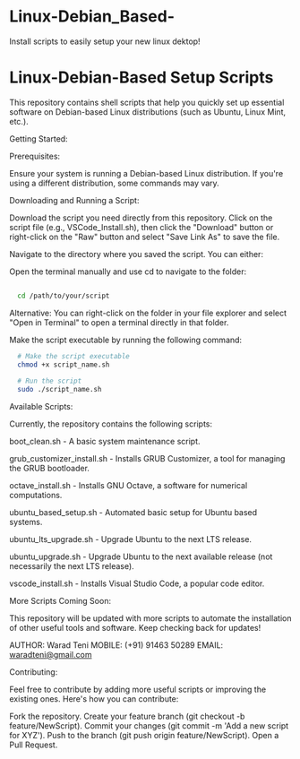 # Linux-Debian_Based-
Install scripts to easily setup your new linux dektop!

# Linux-Debian-Based Setup Scripts

This repository contains shell scripts that help you quickly set up essential software on Debian-based Linux distributions (such as Ubuntu, Linux Mint, etc.).


Getting Started:

Prerequisites:

Ensure your system is running a Debian-based Linux distribution. If you're using a different distribution, some commands may vary.


Downloading and Running a Script:

  Download the script you need directly from this repository. Click on the script file (e.g., VSCode_Install.sh), then click the "Download" button or right-click on the "Raw" button and select "Save      Link As" to save the file.

  Navigate to the directory where you saved the script. You can either:

  Open the terminal manually and use cd to navigate to the folder:

  ```bash

    cd /path/to/your/script
```

  Alternative: You can right-click on the folder in your file explorer and select "Open in Terminal" to open a terminal directly in that folder.
  

Make the script executable by running the following command:

```bash
  # Make the script executable
  chmod +x script_name.sh
  
  # Run the script
  sudo ./script_name.sh
```


Available Scripts:

Currently, the repository contains the following scripts:

  boot_clean.sh - A basic system maintenance script.

  grub_customizer_install.sh - Installs GRUB Customizer, a tool for managing the GRUB bootloader.
  
  octave_install.sh - Installs GNU Octave, a software for numerical computations.

  ubuntu_based_setup.sh - Automated basic setup for Ubuntu based systems.
  
  ubuntu_lts_upgrade.sh - Upgrade Ubuntu to the next LTS release.

  ubuntu_upgrade.sh - Upgrade Ubuntu to the next available release (not necessarily the next LTS release).
  
  vscode_install.sh - Installs Visual Studio Code, a popular code editor.
  

More Scripts Coming Soon:

This repository will be updated with more scripts to automate the installation of other useful tools and software. Keep checking back for updates!

  AUTHOR: Warad Teni
  MOBILE: (+91) 91463 50289
  EMAIL: waradteni@gmail.com
  

Contributing:

Feel free to contribute by adding more useful scripts or improving the existing ones. Here's how you can contribute:

  Fork the repository.
  Create your feature branch (git checkout -b feature/NewScript).
  Commit your changes (git commit -m 'Add a new script for XYZ').
  Push to the branch (git push origin feature/NewScript).
  Open a Pull Request.
